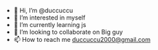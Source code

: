 - 👋 Hi, I’m @duccuccu
- 👀 I’m interested in myself
- 🌱 I’m currently learning js
- 💞️ I’m looking to collaborate on Big guy
- 📫 How to reach me duccuccu2000@gmail.com

<!---
duccuccu/duccuccu is a ✨ special ✨ repository because its `README.md` (this file) appears on your GitHub profile.
You can click the Preview link to take a look at your changes.
--->
